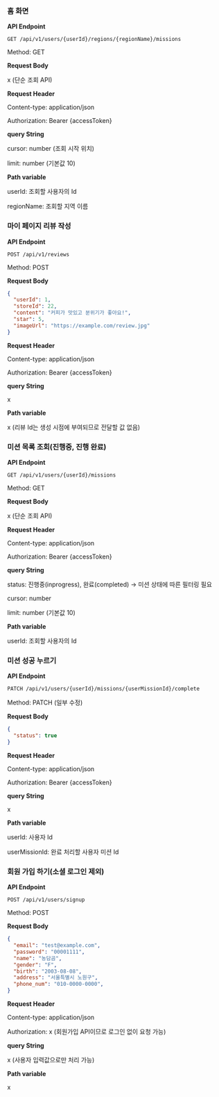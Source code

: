 ### 홈 화면

**API Endpoint**

`GET /api/v1/users/{userId}/regions/{regionName}/missions`

Method: GET

**Request Body**

x (단순 조회 API)

**Request Header**

Content-type: application/json

Authorization: Bearer {accessToken}

**query String**

cursor: number (조회 시작 위치)

limit: number (기본값 10)

**Path variable**

userId: 조회할 사용자의 Id

regionName: 조회할 지역 이름


### 마이 페이지 리뷰 작성

**API Endpoint**

`POST /api/v1/reviews`

Method: POST

**Request Body**

```json
{
  "userId": 1,
  "storeId": 22,
  "content": "커피가 맛있고 분위기가 좋아요!",
  "star": 5,
  "imageUrl": "https://example.com/review.jpg"
}

```

**Request Header**

Content-type: application/json

Authorization: Bearer {accessToken}

**query String**

x 

**Path variable**

x (리뷰 Id는 생성 시점에 부여되므로 전달할 값 없음)

### 미션 목록 조회(진행중, 진행 완료)

**API Endpoint**

`GET /api/v1/users/{userId}/missions`

Method: GET

**Request Body**

x (단순 조회 API)

**Request Header**

Content-type: application/json

Authorization: Bearer {accessToken}

**query String**

status: 진행중(inprogress), 완료(completed) → 미션 상태에 따른 필터링 필요

cursor: number

limit: number (기본값 10)

**Path variable**

userId: 조회할 사용자의 Id

### 미션 성공 누르기

**API Endpoint**

`PATCH /api/v1/users/{userId}/missions/{userMissionId}/complete`

Method: PATCH (일부 수정)

**Request Body**

```json
{
  "status": true
}
```

**Request Header**

Content-type: application/json

Authorization: Bearer {accessToken}

**query String**

x

**Path variable**

userId: 사용자 Id

userMissionId: 완료 처리할 사용자 미션 Id

### 회원 가입 하기(소셜 로그인 제외)

**API Endpoint**

`POST /api/v1/users/signup`

Method: POST

**Request Body**

```json
{
  "email": "test@example.com",
  "password": "00001111",
  "name": "농담곰",
  "gender": "F",
  "birth": "2003-08-08",
  "address": "서울특별시 노원구",
  "phone_num": "010-0000-0000",
}

```

**Request Header**

Content-type: application/json

Authorization: x (회원가입 API이므로 로그인 없이 요청 가능)

**query String**

x (사용자 입력값으로만 처리 가능)

**Path variable**

x